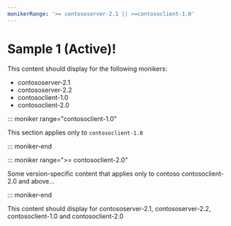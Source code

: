 ```yaml
---
monikerRange: '>= contososerver-2.1 || >=contosoclient-1.0'
---
```


# Sample 1 (Active)!

This content should display for the following monikers:

* contososerver-2.1
* contososerver-2.2
* contosoclient-1.0
* contosoclient-2.0

::: moniker range="contosoclient-1.0"

This section applies only to  `contosoclient-1.0`

::: moniker-end

::: moniker range=">= contosoclient-2.0"

Some version-specific content that applies only to contoso contosoclient-2.0 and above...

::: moniker-end

This content should display for contososerver-2.1, contososerver-2.2, contosoclient-1.0 and contosoclient-2.0

